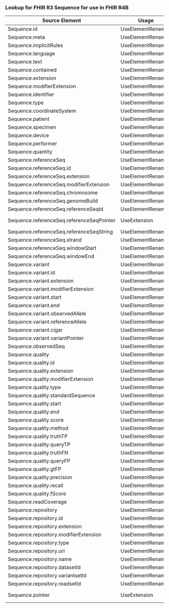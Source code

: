 ### Lookup for FHIR R3 Sequence for use in FHIR R4B

| Source Element | Usage | Target |
| -------------- | ----- | ------ |
| Sequence.id | UseElementRenamed | MolecularSequence.id |
| Sequence.meta | UseElementRenamed | MolecularSequence.meta |
| Sequence.implicitRules | UseElementRenamed | MolecularSequence.implicitRules |
| Sequence.language | UseElementRenamed | MolecularSequence.language |
| Sequence.text | UseElementRenamed | MolecularSequence.text |
| Sequence.contained | UseElementRenamed | MolecularSequence.contained |
| Sequence.extension | UseElementRenamed | MolecularSequence.extension |
| Sequence.modifierExtension | UseElementRenamed | MolecularSequence.modifierExtension |
| Sequence.identifier | UseElementRenamed | MolecularSequence.identifier |
| Sequence.type | UseElementRenamed | MolecularSequence.type |
| Sequence.coordinateSystem | UseElementRenamed | MolecularSequence.coordinateSystem |
| Sequence.patient | UseElementRenamed | MolecularSequence.patient |
| Sequence.specimen | UseElementRenamed | MolecularSequence.specimen |
| Sequence.device | UseElementRenamed | MolecularSequence.device |
| Sequence.performer | UseElementRenamed | MolecularSequence.performer |
| Sequence.quantity | UseElementRenamed | MolecularSequence.quantity |
| Sequence.referenceSeq | UseElementRenamed | MolecularSequence.referenceSeq |
| Sequence.referenceSeq.id | UseElementRenamed | MolecularSequence.referenceSeq.id |
| Sequence.referenceSeq.extension | UseElementRenamed | MolecularSequence.referenceSeq.extension |
| Sequence.referenceSeq.modifierExtension | UseElementRenamed | MolecularSequence.referenceSeq.modifierExtension |
| Sequence.referenceSeq.chromosome | UseElementRenamed | MolecularSequence.referenceSeq.chromosome |
| Sequence.referenceSeq.genomeBuild | UseElementRenamed | MolecularSequence.referenceSeq.genomeBuild |
| Sequence.referenceSeq.referenceSeqId | UseElementRenamed | MolecularSequence.referenceSeq.referenceSeqId |
| Sequence.referenceSeq.referenceSeqPointer | UseExtension | http://hl7.org/fhir/3.0/StructureDefinition/extension-Sequence.referenceSeq.referenceSeqPointer |
| Sequence.referenceSeq.referenceSeqString | UseElementRenamed | MolecularSequence.referenceSeq.referenceSeqString |
| Sequence.referenceSeq.strand | UseElementRenamed | MolecularSequence.referenceSeq.strand |
| Sequence.referenceSeq.windowStart | UseElementRenamed | MolecularSequence.referenceSeq.windowStart |
| Sequence.referenceSeq.windowEnd | UseElementRenamed | MolecularSequence.referenceSeq.windowEnd |
| Sequence.variant | UseElementRenamed | MolecularSequence.variant |
| Sequence.variant.id | UseElementRenamed | MolecularSequence.variant.id |
| Sequence.variant.extension | UseElementRenamed | MolecularSequence.variant.extension |
| Sequence.variant.modifierExtension | UseElementRenamed | MolecularSequence.variant.modifierExtension |
| Sequence.variant.start | UseElementRenamed | MolecularSequence.variant.start |
| Sequence.variant.end | UseElementRenamed | MolecularSequence.variant.end |
| Sequence.variant.observedAllele | UseElementRenamed | MolecularSequence.variant.observedAllele |
| Sequence.variant.referenceAllele | UseElementRenamed | MolecularSequence.variant.referenceAllele |
| Sequence.variant.cigar | UseElementRenamed | MolecularSequence.variant.cigar |
| Sequence.variant.variantPointer | UseElementRenamed | MolecularSequence.variant.variantPointer |
| Sequence.observedSeq | UseElementRenamed | MolecularSequence.observedSeq |
| Sequence.quality | UseElementRenamed | MolecularSequence.quality |
| Sequence.quality.id | UseElementRenamed | MolecularSequence.quality.id |
| Sequence.quality.extension | UseElementRenamed | MolecularSequence.quality.extension |
| Sequence.quality.modifierExtension | UseElementRenamed | MolecularSequence.quality.modifierExtension |
| Sequence.quality.type | UseElementRenamed | MolecularSequence.quality.type |
| Sequence.quality.standardSequence | UseElementRenamed | MolecularSequence.quality.standardSequence |
| Sequence.quality.start | UseElementRenamed | MolecularSequence.quality.start |
| Sequence.quality.end | UseElementRenamed | MolecularSequence.quality.end |
| Sequence.quality.score | UseElementRenamed | MolecularSequence.quality.score |
| Sequence.quality.method | UseElementRenamed | MolecularSequence.quality.method |
| Sequence.quality.truthTP | UseElementRenamed | MolecularSequence.quality.truthTP |
| Sequence.quality.queryTP | UseElementRenamed | MolecularSequence.quality.queryTP |
| Sequence.quality.truthFN | UseElementRenamed | MolecularSequence.quality.truthFN |
| Sequence.quality.queryFP | UseElementRenamed | MolecularSequence.quality.queryFP |
| Sequence.quality.gtFP | UseElementRenamed | MolecularSequence.quality.gtFP |
| Sequence.quality.precision | UseElementRenamed | MolecularSequence.quality.precision |
| Sequence.quality.recall | UseElementRenamed | MolecularSequence.quality.recall |
| Sequence.quality.fScore | UseElementRenamed | MolecularSequence.quality.fScore |
| Sequence.readCoverage | UseElementRenamed | MolecularSequence.readCoverage |
| Sequence.repository | UseElementRenamed | MolecularSequence.repository |
| Sequence.repository.id | UseElementRenamed | MolecularSequence.repository.id |
| Sequence.repository.extension | UseElementRenamed | MolecularSequence.repository.extension |
| Sequence.repository.modifierExtension | UseElementRenamed | MolecularSequence.repository.modifierExtension |
| Sequence.repository.type | UseElementRenamed | MolecularSequence.repository.type |
| Sequence.repository.url | UseElementRenamed | MolecularSequence.repository.url |
| Sequence.repository.name | UseElementRenamed | MolecularSequence.repository.name |
| Sequence.repository.datasetId | UseElementRenamed | MolecularSequence.repository.datasetId |
| Sequence.repository.variantsetId | UseElementRenamed | MolecularSequence.repository.variantsetId |
| Sequence.repository.readsetId | UseElementRenamed | MolecularSequence.repository.readsetId |
| Sequence.pointer | UseExtension | http://hl7.org/fhir/3.0/StructureDefinition/extension-Sequence.pointer |
